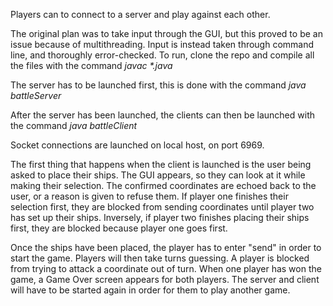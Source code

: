 Players can to connect to a server and play against each other.

The original plan was to take input through the GUI, but this proved to be an issue because of multithreading. Input is instead taken through command line, and thoroughly error-checked. To run, clone the repo and compile all the files with the command _javac *.java_

The server has to be launched first, this is done with the command _java battleServer_

After the server has been launched, the clients can then be launched with the command _java battleClient_

Socket connections are launched on local host, on port 6969. 

The first thing that happens when the client is launched is the user being asked to place their ships. The GUI appears, so they can look at it while making their selection. The confirmed coordinates are echoed back to the user, or a reason is given to refuse them. If player one finishes their selection first, they are blocked from sending coordinates until player two has set up their ships. Inversely, if player two finishes placing their ships first, they are blocked because player one goes first.

Once the ships have been placed, the player has to enter "send" in order to start the game. Players will then take turns guessing. A player is blocked from trying to attack a coordinate out of turn. When one player has won the game, a Game Over screen appears for both players. The server and client will have to be started again in order for them to play another game.
